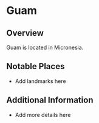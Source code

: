 # Guam
## Overview
Guam is located in Micronesia.

## Notable Places
- Add landmarks here

## Additional Information
- Add more details here
